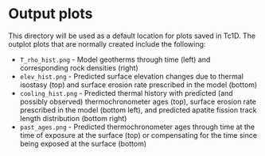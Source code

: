 # Output plots

This directory will be used as a default location for plots saved in Tc1D.
The outplot plots that are normally created include the following:

- `T_rho_hist.png` - Model geotherms through time (left) and corresponding rock densities (right)
- `elev_hist.png` - Predicted surface elevation changes due to thermal isostasy (top) and surface erosion rate prescribed in the model (bottom)
- `cooling_hist.png` - Predicted thermal history with predicted (and possibly observed) thermochronometer ages (top), surface erosion rate prescribed in the model (bottom left), and predicted apatite fission track length distribution (bottom right)
- `past_ages.png` - Predicted thermochronometer ages through time at the time of exposure at the surface (top) or compensating for the time since being exposed at the surface (bottom)
